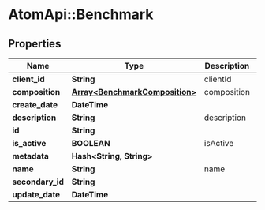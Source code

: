 # AtomApi::Benchmark

## Properties
Name | Type | Description | Notes
------------ | ------------- | ------------- | -------------
**client_id** | **String** | clientId | [optional] 
**composition** | [**Array&lt;BenchmarkComposition&gt;**](BenchmarkComposition.md) | composition | [optional] 
**create_date** | **DateTime** |  | [optional] 
**description** | **String** | description | [optional] 
**id** | **String** |  | [optional] 
**is_active** | **BOOLEAN** | isActive | [optional] 
**metadata** | **Hash&lt;String, String&gt;** |  | [optional] 
**name** | **String** | name | 
**secondary_id** | **String** |  | [optional] 
**update_date** | **DateTime** |  | [optional] 


